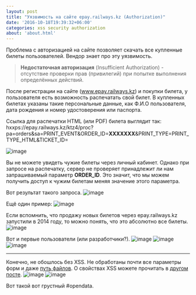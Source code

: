 ```yaml
---
layout: post
title: "Уязвимость на сайте epay.railways.kz (Authorization)"
date: '2016-10-18T19:39:32+06:00'
categories: xss security authorization
about: 'about.html'
---
```

Проблема с авторизацией на сайте позволяет скачать все купленные билеты пользователей. Вендор знает про эту уязвимость.
<!--more-->

>**Недостаточная авторизация** (Insufficient Authorization) - отсутствие проверки прав (привилегий) при попытке выполнения определённых действий.

После регистрации на сайте (www.epay.railways.kz) и покупки билета, у пользователя есть возможность распечатать свой билет.
В купленных билетах указаны такие персональные данные, как Ф.И.О пользователя, дата рождения и номер удостоверения или паспорта.

Ссылка для распечатки HTML (или PDF) билета выглядит так: hxxps://epay.railways.kz/ktz4/proc?pa=orders&sa=PRINT_EVENT&ORDER_ID=**XXXXXXX**&PRINT_TYPE=PRINT_TYPE_HTML&TICKET_ID=

![image][img0]

Вы не можете увидеть чужие билеты через личный кабинет. Однако при запросе на распечатку, сервер не проверяет принадлежит ли нам 
запрашиваемый параметр **ORDER_ID**. Это значит, что мы можем получить доступ к чужим билетам меняя значение этого параметра. 
 
Вот результат такого запроса.
![image][img1]

Ещё один пример:
![image][img2]

Если вспомнить, что продажу новых билетов через epay.railways.kz запустили в 2014 году, то можно понять, что это абсолютно все билеты.
![image][img3]

Вот и первые пользователи (или разработчики?).
![image][img4]
![image][img5]
![image][img6]

***
Конечно, не обошлось без XSS. Не обработаны почти все параметры форм и даже [путь файлов]. О свойствах XSS можете прочитать в [другом посте].
![image][img7]
![image][img8]

Вот такой вот грустный #opendata. 

[другом посте]: https://caspicasoft.com/blog/2015/12/03/kaspi-bank-xss-beef
[путь файлов]: https://epay.railways.kz/SVPayments/%3Cdiv%20align='center'%3E%3Cimg%20src='https://bit.ly/1VTPJj3'/%3E%3Ch1%3Eso%20secure%3C/h1%3E%3Cbr%3E%3Clabel%3EUsername%3C/label%3E%3Cinput/%3E%3Cbr%3E%3Clabel%3EPassword%3C/label%3E%3Cinput%20/%3E%3Cbr%3E%3Cbutton%3Esubmit%3C/button%3E%3Cp%3E%3C/p%3E%3C/div%3E%3Cp%20style=%22.jsf
[img0]: /assets/images/{{page.slug}}/img0.png
[img1]: /assets/images/{{page.slug}}/img1.png
[img2]: /assets/images/{{page.slug}}/img2.png
[img3]: /assets/images/{{page.slug}}/img3.png
[img4]: /assets/images/{{page.slug}}/img4.png
[img5]: /assets/images/{{page.slug}}/img5.png
[img6]: /assets/images/{{page.slug}}/img6.png
[img7]: /assets/images/{{page.slug}}/img7.png
[img8]: /assets/images/{{page.slug}}/img8.png